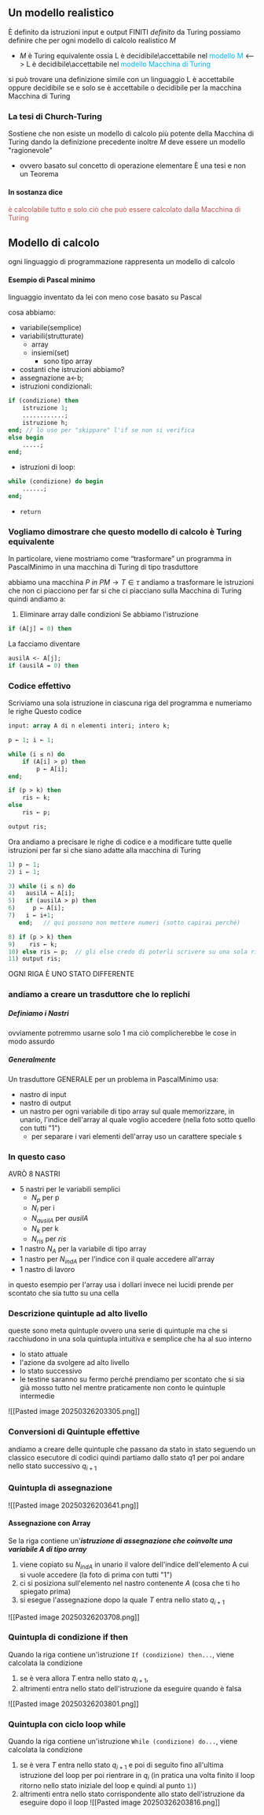 ## Un modello realistico
È definito da istruzioni input e output FINITI *definito* da Turing
possiamo definire che per ogni modello di calcolo realistico $M$ 
- $M$ è Turing equivalente
ossia L è decidibile\accettabile nel <font color="#00b0f0">modello M</font> <--> L è decidibile\accettabile nel <font color="#00b0f0">modello Macchina di Turing </font>

si può trovare una definizione simile con
un linguaggio L è accettabile oppure decidibile se e solo se è accettabile o decidibile per la macchina Macchina di Turing

### La tesi di Church-Turing
Sostiene che non esiste un modello di calcolo più potente della Macchina di Turing
dando la definizione precedente
inoltre $M$ deve essere un modello "ragionevole"
- ovvero basato sul concetto di operazione elementare
È una tesi e non un Teorema
#### In sostanza dice
<font color="#c0504d">è calcolabile tutto e solo ciò che può essere calcolato dalla Macchina di Turing</font>
## Modello di calcolo
ogni linguaggio di programmazione rappresenta un modello di calcolo
#### Esempio di Pascal minimo 
linguaggio inventato da lei con meno cose basato su Pascal

cosa abbiamo:
- variabile(semplice)
- variabili(strutturate)
	- array
	- insiemi(set)
		- sono tipo array
- costanti
che istruzioni abbiamo?
- assegnazione a<-b;
- istruzioni condizionali: 
``` pascal
if (condizione) then
	istruzione 1;
	............;
	istruzione h;
end; // lo uso per "skippare" l'if se non si verifica
else begin
	.....;
end;
```

- istruzioni di loop:
```pascal
while (condizione) do begin
	......;
end;
```

- `return`

### Vogliamo dimostrare che questo modello di calcolo è Turing equivalente
In particolare, viene mostriamo come “trasformare” un programma in PascalMinimo in una macchina di Turing di tipo trasduttore

abbiamo una macchina $P \ in \ PM \rightarrow T \in \tau$
andiamo a trasformare le istruzioni che non ci piacciono per far si che ci piacciano sulla Macchina di Turing quindi andiamo a:

1) Eliminare array dalle condizioni
Se abbiamo l'istruzione
```pascal
if (A[j] = 0) then
```
La facciamo diventare
```pascal
ausilA <- A[j];
if (ausilA = 0) then
```


### Codice effettivo
Scriviamo una sola istruzione in ciascuna riga del programma e numeriamo le righe
Questo codice
```pascal
input: array A di n elementi interi; intero k;

p ← 1; i ← 1;

while (i ≤ n) do
	if (A[i] > p) then 
		p ← A[i];
end;

if (p > k) then 
	ris ← k;
else
	ris ← p;

output ris;
```

Ora andiamo a precisare le righe di codice e a modificare tutte quelle istruzioni per far si che siano adatte alla macchina di Turing
```pascal
1) p ← 1; 
2) i ← 1;

3) while (i ≤ n) do
4)   ausilA ← A[i];
5)   if (ausilA > p) then
6)     p ← A[i];
7)   i ← i+1;
   end;   // qui possono non mettere numeri (sotto capirai perché)

8) if (p > k) then
9)    ris ← k;
10) else ris ← p;  // gli else credo di poterli scrivere su una sola riga
11) output ris;
```
OGNI RIGA È UNO STATO DIFFERENTE

### andiamo a creare un trasduttore che lo replichi
##### Definiamo i Nastri 
ovviamente potremmo usarne solo 1 ma ciò complicherebbe le cose in modo assurdo
##### Generalmente
Un trasduttore GENERALE per un problema in PascalMinimo usa:
- nastro di input
- nastro di output
- un nastro per ogni variabile di tipo array sul quale memorizzare, in unario, l'indice dell'array al quale voglio accedere (nella foto sotto quello con tutti "$1$")
	- per separare i vari elementi dell'array uso un carattere speciale `$`
### In questo caso
AVRÒ 8 NASTRI
- 5 nastri per le variabili semplici
	- $N_{p}$ per p
	- $N_{i}$ per i
	- $N_{ausilA}$ per $ausilA$
	- $N_{k}$ per k
	- $N_{ris}$ per $ris$
- 1 nastro $N_{A}$ per la variabile di tipo array
- 1 nastro per $N_{indA}$ per l'indice con il quale accedere all'array
- 1 nastro di lavoro

in questo esempio per l'array usa i dollari invece nei lucidi prende per scontato che sia tutto su una cella
### Descrizione quintuple ad alto livello
queste sono meta quintuple ovvero una serie di quintuple ma che si racchiudono in una sola quintupla intuitiva e semplice che ha al suo interno
- lo stato attuale
- l'azione da svolgere ad alto livello
- lo stato successivo
- le testine saranno su fermo perché prendiamo per scontato che si sia già mosso tutto nel mentre
praticamente non conto le quintuple intermedie

![[Pasted image 20250326203305.png]]

### Conversioni di Quintuple effettive
andiamo a creare delle quintuple che passano da stato in stato seguendo un classico esecutore di codici
quindi partiamo dallo stato $q1$ per poi andare nello stato successivo $q_{i+1}$ 

### Quintupla di assegnazione
![[Pasted image 20250326203641.png]]

#### Assegnazione con Array
Se la riga contiene un'***istruzione di assegnazione che coinvolte una variabile A di tipo array***
1) viene copiato su $N_{indA}$ in unario il valore dell'indice dell'elemento A cui si vuole accedere (la foto di prima con tutti "$1$")
2) ci si posiziona sull'elemento nel nastro contenente $A$ (cosa che ti ho spiegato prima)
3) si esegue l'assegnazione dopo la quale $T$ entra nello stato $q_{i+1}$
	
![[Pasted image 20250326203708.png]]


### Quintupla di condizione if then
Quando la riga contiene un'istruzione `If (condizione) then...`, viene calcolata la condizione
1) se è vera allora $T$ entra nello stato $q_{i+1}$, 
2) altrimenti entra nello stato dell'istruzione da eseguire quando è falsa
	
![[Pasted image 20250326203801.png]]

### Quintupla con ciclo loop while 
Quando la riga contiene un'istruzione `While (condizione) do...`, viene calcolata la condizione
1) se è vera $T$ entra nello stato $q_{i+1}$ e poi di seguito fino all'ultima istruzione del loop per poi rientrare in $q_i$ (in pratica una volta finito il loop ritorno nello stato iniziale del loop e quindi al punto `1)`)
2) altrimenti entra nello stato corrispondente allo stato dell'istruzione da eseguire dopo il loop
![[Pasted image 20250326203816.png]]
